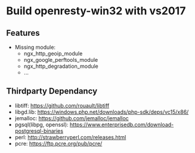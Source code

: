 # Build openresty-win32 with vs2017

## Features

- Missing module:
    - ngx_http_geoip_module
    - ngx_google_perftools_module
    - ngx_http_degradation_module
    - ...

## Thirdparty Dependancy

+ libtiff: https://github.com/rouault/libtiff
+ libgd.lib: https://windows.php.net/downloads/php-sdk/deps/vc15/x86/
+ jemalloc: https://github.com/jemalloc/jemalloc
+ pgsql(libpg, openssl): https://www.enterprisedb.com/download-postgresql-binaries
+ perl: http://strawberryperl.com/releases.html
+ pcre: https://ftp.pcre.org/pub/pcre/